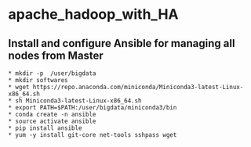 # apache_hadoop_with_HA
## Install and configure Ansible for managing all nodes from Master
```
* mkdir -p  /user/bigdata
* mkdir softwares
* wget https://repo.anaconda.com/miniconda/Miniconda3-latest-Linux-x86_64.sh
* sh Miniconda3-latest-Linux-x86_64.sh
* export PATH=$PATH:/user/bigdata/miniconda3/bin
* conda create -n ansible
* source activate ansible
* pip install ansible
* yum -y install git-core net-tools sshpass wget
```
